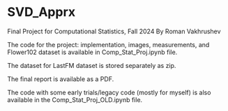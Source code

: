# SVD_Apprx
Final Project for Computational Statistics, Fall 2024
By Roman Vakhrushev

The code for the project: implementation, images, measurements, and Flower102 dataset is available in Comp_Stat_Proj.ipynb file.

The dataset for LastFM dataset is stored separately as zip.

The final report is available as a PDF.

The code with some early trials/legacy code (mostly for myself) is also available in the Comp_Stat_Proj_OLD.ipynb file.

